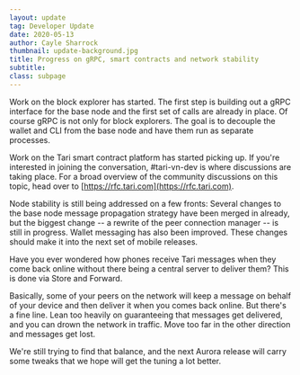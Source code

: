 ```yaml
---
layout: update
tag: Developer Update
date: 2020-05-13
author: Cayle Sharrock
thumbnail: update-background.jpg
title: Progress on gRPC, smart contracts and network stability
subtitle:
class: subpage
---
```


Work on the block explorer has started. The first step is building out a gRPC interface for the base node and the first set of calls are already in place. Of course gRPC is not only for block explorers. The goal is to decouple the wallet and CLI from the base node and have them run as separate processes.

Work on the Tari smart contract platform has started picking up. If you're interested in joining the conversation, #tari-vn-dev is where discussions are taking place. For a broad overview of the community discussions on this topic, head over to [https://rfc.tari.com](https://rfc.tari.com).

Node stability is still being addressed on a few fronts: Several changes to the base node message propagation strategy have been merged in already, but the biggest change -- a rewrite of the peer connection manager -- is still in progress. Wallet messaging has also been improved. These changes should make it into the next set of mobile releases.

Have you ever wondered how phones receive Tari messages when they come back online without there being a central server to deliver them? This is done via Store and Forward.

Basically, some of your peers on the network will keep a message on behalf of your device and then deliver it when you comes back online. But there's a fine line. Lean too heavily on guaranteeing that messages get delivered, and you can drown the network in traffic. Move too far in the other direction and messages get lost.

We're still trying to find that balance, and the next Aurora release will carry some tweaks that we hope will get the tuning a lot better.
